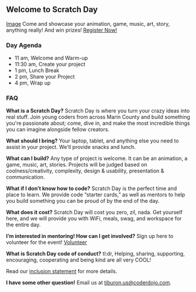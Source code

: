 ## Welcome to Scratch Day
[Image](HeaderPhoto.png)
Come and showcase your animation, game, music, art, story, anything really! And win prizes!
[Register Now!](https://www.eventbrite.com/e/scratch-day-tickets-45458424371)

### Day Agenda
- 11 am, Welcome and Warm-up
- 11:30 am, Create your project
- 1 pm, Lunch Break
- 2 pm, Share your Project
- 4 pm, Wrap up

### FAQ
**What is a Scratch Day?**
Scratch Day is where you turn your crazy ideas into real stuff. Join young coders from across Marin County and build something you're passionate about; come, dive in, and make the most incredible things you can imagine alongside fellow creators.

**What should I bring?**
Your laptop, tablet, and anything else you need to assist in your project. We'll provide snacks and lunch.

**What can I build?**
Any type of project is welcome. It can be an animation, a game, music, art, stories. Projects will be judged based on coolness/creativity, complexity, design & usability, presentation & communication.

**What if I don’t know how to code?**
Scratch Day is the perfect time and place to learn. We provide code “starter cards,” as well as mentors to help you build something you can be proud of by the end of the day.

**What does it cost?**
Scratch Day will cost you zero, zil, nada. Get yourself here, and we will provide you with WiFi, meals, swag, and workspace for the entire day.

**I’m interested in mentoring! How can I get involved?**
Sign up here to volunteer for the event! [Volunteer](https://goo.gl/forms/i4aigXGhsTvqCpnI3)

**What is Scratch Day code of conduct?**
tl:dr, Helping, sharing, supporting, encouraging, cooperating and being kind are all very COOL!

Read our [inclusion statement](http://kata.coderdojo.com/wiki/Inclusion_Statement) for more details.

**I have some other question!**
Email us at tiburon.us@coderdojo.com.
